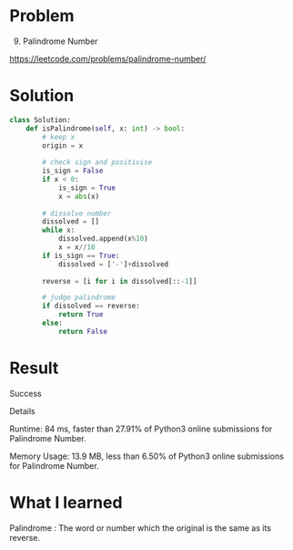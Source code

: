 # Problem
9. Palindrome Number

https://leetcode.com/problems/palindrome-number/

# Solution
```python
class Solution:
    def isPalindrome(self, x: int) -> bool:
        # keep x
        origin = x
        
        # check sign and positivise
        is_sign = False
        if x < 0:
            is_sign = True
            x = abs(x)
            
        # dissolve number
        dissolved = []
        while x:
            dissolved.append(x%10)
            x = x//10
        if is_sign == True:
            dissolved = ['-']+dissolved
        
        reverse = [i for i in dissolved[::-1]]

        # judge palindrome
        if dissolved == reverse:
            return True
        else:
            return False
```

# Result
Success

Details 

Runtime: 84 ms, faster than 27.91% of Python3 online submissions for Palindrome Number.

Memory Usage: 13.9 MB, less than 6.50% of Python3 online submissions for Palindrome Number.

# What I learned
Palindrome : The word or number which the original is the same as its reverse.
